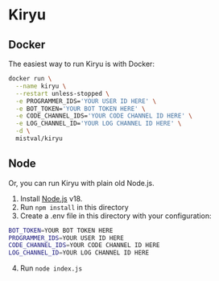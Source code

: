 # Kiryu

## Docker

The easiest way to run Kiryu is with Docker:

```bash
docker run \
  --name kiryu \
  --restart unless-stopped \
  -e PROGRAMMER_IDS='YOUR USER ID HERE' \
  -e BOT_TOKEN='YOUR BOT TOKEN HERE' \
  -e CODE_CHANNEL_IDS='YOUR CODE CHANNEL ID HERE' \
  -e LOG_CHANNEL_ID='YOUR LOG CHANNEL ID HERE' \
  -d \
  mistval/kiryu
```

## Node

Or, you can run Kiryu with plain old Node.js.

1. Install [Node.js](https://nodejs.org/en) v18.
2. Run `npm install` in this directory
3. Create a .env file in this directory with your configuration:

```bash
BOT_TOKEN=YOUR BOT TOKEN HERE
PROGRAMMER_IDS=YOUR USER ID HERE
CODE_CHANNEL_IDS=YOUR CODE CHANNEL ID HERE
LOG_CHANNEL_ID=YOUR LOG CHANNEL ID HERE
```

4. Run `node index.js`
